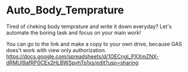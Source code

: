 # Auto_Body_Temprature
Tired of cheking body temprature and write it down everyday?
Let's automate the boring task and focus on your main work!

You can go to the link and make a copy to your own drive, because GAS does't work with view only authorization. <a href="https://docs.google.com/spreadsheets/d/1OECngI_PXXmZNX-dRMUl9afRP0CEx2HLBWSpvhTp1xs/edit#gid=0" target="_blank">https://docs.google.com/spreadsheets/d/1OECngI_PXXmZNX-dRMUl9afRP0CEx2HLBWSpvhTp1xs/edit?usp=sharing</a>
